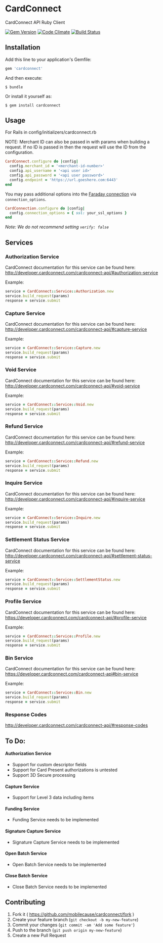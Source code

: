 # CardConnect

CardConnect API Ruby Client

[![Gem Version](https://badge.fury.io/rb/cardconnect.svg)](http://badge.fury.io/rb/cardconnect)
[![Code Climate](https://codeclimate.com/github/mobilecause/cardconnect/badges/gpa.svg)](https://codeclimate.com/github/mobilecause/cardconnect)
[![Build Status](https://travis-ci.org/mobilecause/cardconnect.svg?branch=master)](https://travis-ci.org/mobilecause/cardconnect)

## Installation

Add this line to your application's Gemfile:

```ruby
gem 'cardconnect'
```

And then execute:

    $ bundle

Or install it yourself as:

    $ gem install cardconnect

## Usage

For Rails in config/initializers/cardconnect.rb

NOTE: Merchant ID can also be passed in with params when building a request. If no ID is passed in then the request will use the ID from the configuration.

```ruby
CardConnect.configure do |config|
  config.merchant_id = '<merchant-id-number>'
  config.api_username = '<api user id>'
  config.api_password = '<api user password>'
  config.endpoint = 'https://url.goeshere.com:6443'
end
```

You may pass additional options into the [Faraday connection](https://github.com/lostisland/faraday/blob/master/lib/faraday/connection.rb) via `connection_options`.

```ruby
CardConnection.configure do |config|
  config.connection_options = { ssl: your_ssl_options }
end
```

_Note: We do not recommend setting `verify: false`_

## Services

### Authorization Service

CardConnect documentation for this service can be found here: http://developer.cardconnect.com/cardconnect-api/#authorization-service

Example:

```ruby
service = CardConnect::Service::Authorization.new
service.build_request(params)
response = service.submit
```

### Capture Service

CardConnect documentation for this service can be found here: http://developer.cardconnect.com/cardconnect-api/#capture-service

Example:

```ruby
service = CardConnect::Service::Capture.new
service.build_request(params)
response = service.submit
```

### Void Service

CardConnect documentation for this service can be found here: http://developer.cardconnect.com/cardconnect-api/#void-service

Example:

```ruby
service = CardConnect::Service::Void.new
service.build_request(params)
response = service.submit
```

### Refund Service

CardConnect documentation for this service can be found here: http://developer.cardconnect.com/cardconnect-api/#refund-service

Example:

```ruby
service = CardConnect::Service::Refund.new
service.build_request(params)
response = service.submit
```

### Inquire Service

CardConnect documentation for this service can be found here: http://developer.cardconnect.com/cardconnect-api/#inquire-service

Example:

```ruby
service = CardConnect::Service::Inquire.new
service.build_request(params)
response = service.submit
```

### Settlement Status Service

CardConnect documentation for this service can be found here: http://developer.cardconnect.com/cardconnect-api/#settlement-status-service

Example:

```ruby
service = CardConnect::Service::SettlementStatus.new
service.build_request(params)
response = service.submit
```

### Profile Service

CardConnect documentation for this service can be found here: https://developer.cardconnect.com/cardconnect-api/#profile-service

Example:

```ruby
service = CardConnect::Service::Profile.new
service.build_request(params)
response = service.submit
```

### Bin Service

CardConnect documentation for this service can be found here: https://developer.cardconnect.com/cardconnect-api#bin-service

Example:

```ruby
service = CardConnect::Service::Bin.new
service.build_request(params)
response = service.submit
```

### Response Codes

http://developer.cardconnect.com/cardconnect-api/#response-codes

## To Do:

#### Authorization Service

* Support for custom descriptor fields
* Support for Card Present authorizations is untested
* Support 3D Secure processing

#### Capture Service

* Support for Level 3 data including items

#### Funding Service

* Funding Service needs to be implemented

#### Signature Capture Service

* Signature Capture Service needs to be implemented

#### Open Batch Service

* Open Batch Service needs to be implemented

#### Close Batch Service

* Close Batch Service needs to be implemented

## Contributing

1. Fork it ( https://github.com/mobilecause/cardconnect/fork )
2. Create your feature branch (`git checkout -b my-new-feature`)
3. Commit your changes (`git commit -am 'Add some feature'`)
4. Push to the branch (`git push origin my-new-feature`)
5. Create a new Pull Request
